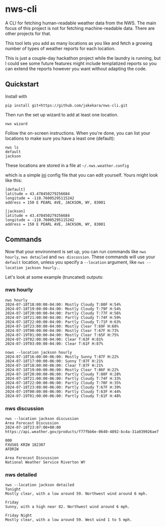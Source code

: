 # nws-cli

A CLI for fetching human-readable weather data from the NWS. 
The main focus of this project is not for fetching machine-readable
data. There are other projects for that.

This tool lets you add as many locations as you like and fetch
a growing number of types of weather reports for each location.

This is just a couple-day hackathon project while the laundry is 
running, but I could see some future features might include 
templatized reports so you can extend the reports however you 
want without adapting the code.

## Quickstart

Install with

```shell
pip install git+https://github.com/jakekara/nws-cli.git
```

Then run the set up wizard to add at least one location.

```shell
nws wizard
```

Follow the on-screen instructions. When you're done, you can 
list your locations to make sure you have a least one (default):

```shell
nws ls
default
jackson
```

These locations are stored in a file at `~/.nws.weather.config`

which is a simple [ini](https://en.wikipedia.org/wiki/INI_file)
config file that you can edit yourself. Yours might look like
this:

```shell
[default]
latitude = 43.478450279256684
longitude = -110.76005295115242
address = 150 E PEARL AVE, JACKSON, WY, 83001

[jackson]
latitude = 43.478450279256684
longitude = -110.76005295115242
address = 150 E PEARL AVE, JACKSON, WY, 83001
```

## Commands

Now that your environment is set up, you can run commands like
`nws hourly`, `nws detailed` and `nws discussion`. These commands
will use your `default` location, unless you specify a `--location`
argument, like `nws --location jackson hourly.`.

Let's look at some example (truncated) outputs:

### nws hourly
```shell
nws hourly
2024-07-18T18:00:00-04:00: Mostly Cloudy T:80F H:54%
2024-07-18T19:00:00-04:00: Mostly Cloudy T:79F H:54%
2024-07-18T20:00:00-04:00: Partly Cloudy T:77F H:56%
2024-07-18T21:00:00-04:00: Partly Cloudy T:74F H:59%
2024-07-18T22:00:00-04:00: Partly Cloudy T:71F H:63%
2024-07-18T23:00:00-04:00: Mostly Clear T:69F H:68%
2024-07-19T00:00:00-04:00: Mostly Clear T:67F H:73%
2024-07-19T01:00:00-04:00: Mostly Clear T:65F H:75%
2024-07-19T02:00:00-04:00: Clear T:63F H:81%
2024-07-19T03:00:00-04:00: Clear T:61F H:87%
```

```shell
nows --location jackson hourly
2024-07-18T16:00:00-06:00: Mostly Sunny T:87F H:22%
2024-07-18T17:00:00-06:00: Sunny T:87F H:21%
2024-07-18T18:00:00-06:00: Clear T:87F H:21%
2024-07-18T19:00:00-06:00: Mostly Clear T:86F H:22%
2024-07-18T20:00:00-06:00: Partly Cloudy T:80F H:28%
2024-07-18T21:00:00-06:00: Partly Cloudy T:74F H:33%
2024-07-18T22:00:00-06:00: Partly Cloudy T:70F H:35%
2024-07-18T23:00:00-06:00: Partly Cloudy T:67F H:39%
2024-07-19T00:00:00-06:00: Partly Cloudy T:63F H:44%
2024-07-19T01:00:00-06:00: Partly Cloudy T:61F H:48%
```

### nws discussion

```shell
nws --location jackson discussion
Area Forecast Discussion
2024-07-18T23:07:00+00:00
https://api.weather.gov/products/f77fbb6e-0640-4892-bc4a-31a039926ae7

000
FXUS65 KRIW 182307
AFDRIW

Area Forecast Discussion
National Weather Service Riverton WY
```

### nws detailed

```shell
nws --location jackson detailed
Tonight
Mostly clear, with a low around 59. Northwest wind around 6 mph.

Friday
Sunny, with a high near 82. Northwest wind around 6 mph.

Friday Night
Mostly clear, with a low around 59. West wind 1 to 5 mph.
```